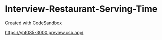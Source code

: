 # Interview-Restaurant-Serving-Time
Created with CodeSandbox


https://yht085-3000.preview.csb.app/
